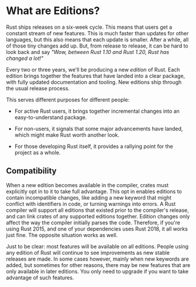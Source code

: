 # What are Editions?

Rust ships releases on a six-week cycle. This means that users get a constant
stream of new features. This is much faster than updates for other languages,
but this also means that each update is smaller.  After a while, all of those
tiny changes add up. But, from release to release, it can be hard to look back
and say *"Wow, between Rust 1.10 and Rust 1.20, Rust has changed a lot!"*

Every two or three years, we'll be producing a new *edition* of Rust. Each
edition brings together the features that have landed into a clear package, with
fully updated documentation and tooling. New editions ship through the usual
release process.

This serves different purposes for different people:

- For active Rust users, it brings together incremental changes into an
  easy-to-understand package.

- For non-users, it signals that some major advancements have landed, which
  might make Rust worth another look.

- For those developing Rust itself, it provides a rallying point for the project as a
  whole.

## Compatibility

When a new edition becomes available in the compiler, crates must explicitly opt
in to it to take full advantage. This opt in enables editions to contain
incompatible changes, like adding a new keyword that might conflict with
identifiers in code, or turning warnings into errors. A Rust compiler will
support all editions that existed prior to the compiler's release, and can link
crates of any supported editions together.
Edition changes only affect the way the compiler initially parses the code.
Therefore, if you're using Rust 2015, and
one of your dependencies uses Rust 2018, it all works just fine. The opposite
situation works as well.

Just to be clear: most features will be available on all editions.
People using any edition of Rust will continue to see improvements as new
stable releases are made.  In some cases however, mainly when new keywords are
added, but sometimes for other reasons, there may be new features that are only
available in later editions.  You only need to upgrade if you want to take
advantage of such features.